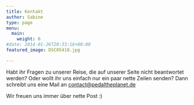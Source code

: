 ```yaml
---
title: Kontakt
author: Sabine
type: page
menu: 
  main:
    weight: 6
#date: 2014-01-26T20:33:16+00:00
featured_image: DSC05418.jpg

---
```

Habt ihr Fragen zu unserer Reise, die auf unserer Seite nicht beantwortet werden? Oder wollt ihr uns einfach nur ein paar nette Zeilen senden? Dann schreibt uns eine Mail an <contact@pedaltheplanet.de>

Wir freuen uns immer über nette Post :)

&nbsp;